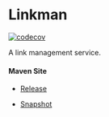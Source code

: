 # Linkman

[![codecov](https://codecov.io/gh/bremersee/linkman/branch/master/graph/badge.svg)](https://codecov.io/gh/bremersee/linkman)

A link management service.

#### Maven Site

- [Release](https://bremersee.github.io/linkman/index.html)

- [Snapshot](https://nexus.bremersee.org/repository/maven-sites/linkman/1.0.3-SNAPSHOT/index.html)
